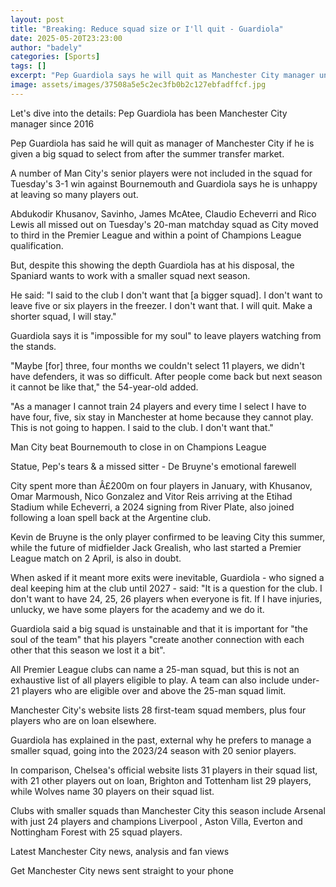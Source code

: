 ```yaml
---
layout: post
title: "Breaking: Reduce squad size or I'll quit - Guardiola"
date: 2025-05-20T23:23:00
author: "badely"
categories: [Sports]
tags: []
excerpt: "Pep Guardiola says he will quit as Manchester City manager unless he is given a smaller squad next season."
image: assets/images/37508a5e5c2ec3fb0b2c127ebfadffcf.jpg
---
```


Let's dive into the details: Pep Guardiola has been Manchester City manager since 2016

Pep Guardiola has said he will quit as manager of Manchester City if he is given a big squad to select from after the summer transfer market.

A number of Man City's senior players were not included in the squad for Tuesday's 3-1 win against Bournemouth and Guardiola says he is unhappy at leaving so many players out.

Abdukodir Khusanov, Savinho, James McAtee, Claudio Echeverri and Rico Lewis all missed out on Tuesday's 20-man matchday squad as City moved to third in the Premier League and within a point of Champions League qualification.

But, despite this showing the depth Guardiola has at his disposal, the Spaniard wants to work with a smaller squad next season.

He said: "I said to the club I don't want that [a bigger squad]. I don't want to leave five or six players in the freezer. I don't want that. I will quit. Make a shorter squad, I will stay."

Guardiola says it is "impossible for my soul" to leave players watching from the stands. 

"Maybe [for] three, four months we couldn't select 11 players, we didn't have defenders, it was so difficult. After people come back but next season it cannot be like that," the 54-year-old added.

"As a manager I cannot train 24 players and every time I select I have to have four, five, six stay in Manchester at home because they cannot play. This is not going to happen. I said to the club. I don't want that."

Man City beat Bournemouth to close in on Champions League

Statue, Pep's tears & a missed sitter - De Bruyne's emotional farewell

City spent more than Â£200m on four players in January, with Khusanov, Omar Marmoush, Nico Gonzalez and Vitor Reis arriving at the Etihad Stadium while Echeverri, a 2024 signing from River Plate, also joined following a loan spell back at the Argentine club. 

Kevin de Bruyne is the only player confirmed to be leaving City this summer, while the future of midfielder Jack Grealish, who last started a Premier League match on 2 April, is also in doubt. 

When asked if it meant more exits were inevitable, Guardiola - who signed a deal keeping him at the club until 2027 - said: "It is a question for the club. I don't want to have 24, 25, 26 players when everyone is fit. If I have injuries, unlucky, we have some players for the academy and we do it.

Guardiola said a big squad is unstainable and that it is important  for "the soul of the team" that his players "create another connection with each other that this season we lost it a bit". 

All Premier League clubs can name a 25-man squad, but this is not an exhaustive list of all players eligible to play. A team can also include under-21 players who are eligible over and above the 25-man squad limit.

Manchester City's website lists 28 first-team squad members, plus four players who are on loan elsewhere.

Guardiola has explained in the past, external why he prefers to manage a smaller squad, going into the 2023/24 season with 20 senior players.

In comparison, Chelsea's official website lists 31 players in their squad list, with 21 other players out on loan, Brighton and Tottenham list 29 players, while Wolves name 30 players on their squad list.

Clubs with smaller squads than Manchester City this season include Arsenal with just 24 players and champions Liverpool , Aston Villa, Everton and Nottingham Forest with 25 squad players.

Latest Manchester City news, analysis and fan views

Get Manchester City news sent straight to your phone

